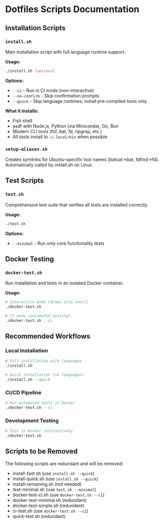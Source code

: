 # Dotfiles Scripts Documentation

## Installation Scripts

### `install.sh`
Main installation script with full language runtime support.

**Usage:**
```bash
./install.sh [options]
```

**Options:**
- `--ci` - Run in CI mode (non-interactive)
- `--no-confirm` - Skip confirmation prompts
- `--quick` - Skip language runtimes, install pre-compiled tools only

**What it installs:**
- Fish shell
- asdf with Node.js, Python (via Miniconda), Go, Bun
- Modern CLI tools (fzf, bat, fd, ripgrep, etc.)
- All tools install to `~/.local/bin` when possible

### `setup-aliases.sh`
Creates symlinks for Ubuntu-specific tool names (batcat→bat, fdfind→fd).
Automatically called by install.sh on Linux.

## Test Scripts

### `test.sh`
Comprehensive test suite that verifies all tools are installed correctly.

**Usage:**
```bash
./test.sh
```

**Options:**
- `--minimal` - Run only core functionality tests

## Docker Testing

### `docker-test.sh`
Run installation and tests in an isolated Docker container.

**Usage:**
```bash
# Interactive mode (drops into shell)
./docker-test.sh

# CI mode (automated testing)
./docker-test.sh --ci
```

## Recommended Workflows

### Local Installation
```bash
# Full installation with languages
./install.sh

# Quick installation (no languages)
./install.sh --quick
```

### CI/CD Pipeline
```bash
# Run automated tests in Docker
./docker-test.sh --ci
```

### Development Testing
```bash
# Test in Docker interactively
./docker-test.sh
```

## Scripts to be Removed

The following scripts are redundant and will be removed:
- install-fast.sh (use `install.sh --quick`)
- install-quick.sh (use `install.sh --quick`)
- install-remaining.sh (not needed)
- test-minimal.sh (use `test.sh --minimal`)
- docker-test-ci.sh (use `docker-test.sh --ci`)
- docker-test-minimal.sh (redundant)
- docker-test-simple.sh (redundant)
- ci-test.sh (use `docker-test.sh --ci`)
- quick-test.sh (redundant)